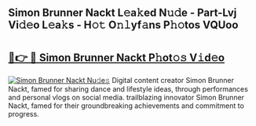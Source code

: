 ## Simon Brunner Nackt L𝚎a𝚔ed N𝚞𝚍e - Part-Lvj Vi𝚍𝚎o L𝚎a𝚔s - H𝚘𝚝 O𝚗𝚕yf𝚊ns P𝚑𝚘tos VQUoo

# <h2><a href="http://kf4uinh.oniu.top/?m=Simon+Brunner+Nackt">🔗👉 🔴 Simon Brunner Nackt P𝚑ot𝚘𝚜 V𝚒d𝚎o</a></h2>

[![Simon Brunner Nackt Nu𝚍e𝚜](https://i.imgur.com/0qMVB7G.gif)](http://kf4uinh.oniu.top/?m=Simon+Brunner+Nackt)
Digital content creator Simon Brunner Nackt, famed for sharing dance and lifestyle ideas, through performances and personal vlogs on social media. trailblazing innovator Simon Brunner Nackt, famed for their groundbreaking achievements and commitment to progress.  
